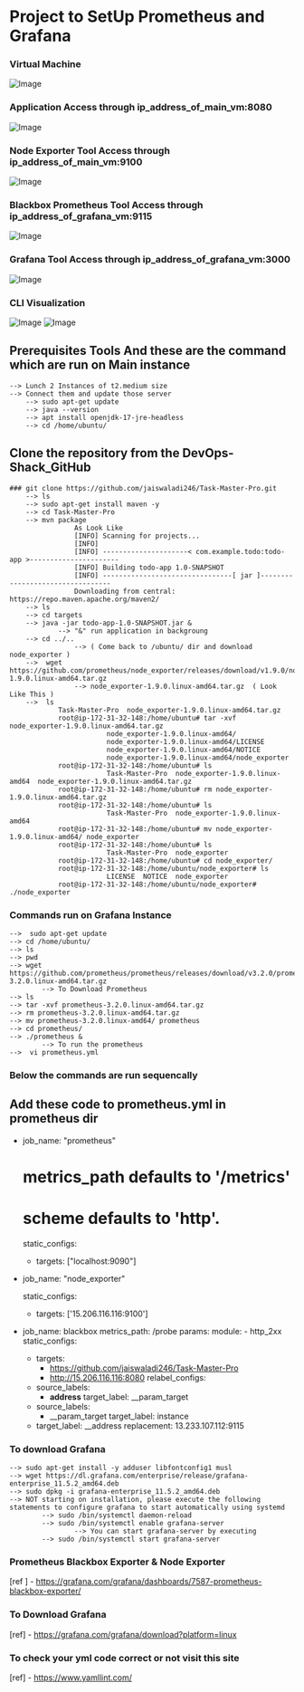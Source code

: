 # Project to SetUp Prometheus and Grafana

### Virtual Machine 
![Image](https://github.com/user-attachments/assets/f3d94379-a1ab-41b8-b191-3a789d6470db)
### Application Access through ip_address_of_main_vm:8080
![Image](https://github.com/user-attachments/assets/2ac3f12c-0b5c-44eb-bbe3-f406a45ebca9)
### Node Exporter Tool Access through ip_address_of_main_vm:9100
![Image](https://github.com/user-attachments/assets/bbb148b5-daf0-4d44-a238-fe8578565efa)
### Blackbox Prometheus Tool Access through ip_address_of_grafana_vm:9115	
![Image](https://github.com/user-attachments/assets/913dd381-f73b-46b4-a2cc-83d2c6ae697c)
### Grafana Tool Access through ip_address_of_grafana_vm:3000
![Image](https://github.com/user-attachments/assets/a2dfa0bc-631b-40c5-ae87-1f6fd33662f1)
### CLI Visualization
![Image](https://github.com/user-attachments/assets/fe9df5ae-1dbe-4425-b36f-b9834fb99789)
![Image](https://github.com/user-attachments/assets/ac083174-9753-426a-bceb-6633101626d1)

## Prerequisites Tools  And these are the command which are run on Main instance
	--> Lunch 2 Instances of t2.medium size
	--> Connect them and update those server 
		--> sudo apt-get update
		--> java --version
		--> apt install openjdk-17-jre-headless 
		--> cd /home/ubuntu/
## Clone the repository from the DevOps-Shack_GitHub
	### git clone https://github.com/jaiswaladi246/Task-Master-Pro.git
		--> ls
		--> sudo apt-get install maven -y
		--> cd Task-Master-Pro
		--> mvn package
					As Look Like
					[INFO] Scanning for projects...
					[INFO]
					[INFO] ---------------------< com.example.todo:todo-app >----------------------
					[INFO] Building todo-app 1.0-SNAPSHOT
					[INFO] --------------------------------[ jar ]---------------------------------
					Downloading from central: https://repo.maven.apache.org/maven2/
		--> ls
		--> cd targets
		--> java -jar todo-app-1.0-SNAPSHOT.jar & 
				--> "&" run application in backgroung
		--> cd ../..  
					--> ( Come back to /ubuntu/ dir and download  node_exporter )
		-->  wget https://github.com/prometheus/node_exporter/releases/download/v1.9.0/node_exporter-1.9.0.linux-amd64.tar.gz
					--> node_exporter-1.9.0.linux-amd64.tar.gz  ( Look Like This )
		-->  ls
				Task-Master-Pro  node_exporter-1.9.0.linux-amd64.tar.gz
				root@ip-172-31-32-148:/home/ubuntu# tar -xvf node_exporter-1.9.0.linux-amd64.tar.gz
							node_exporter-1.9.0.linux-amd64/
							node_exporter-1.9.0.linux-amd64/LICENSE
							node_exporter-1.9.0.linux-amd64/NOTICE
							node_exporter-1.9.0.linux-amd64/node_exporter
				root@ip-172-31-32-148:/home/ubuntu# ls
							Task-Master-Pro  node_exporter-1.9.0.linux-amd64  node_exporter-1.9.0.linux-amd64.tar.gz
				root@ip-172-31-32-148:/home/ubuntu# rm node_exporter-1.9.0.linux-amd64.tar.gz
				root@ip-172-31-32-148:/home/ubuntu# ls
							Task-Master-Pro  node_exporter-1.9.0.linux-amd64
				root@ip-172-31-32-148:/home/ubuntu# mv node_exporter-1.9.0.linux-amd64/ node_exporter
				root@ip-172-31-32-148:/home/ubuntu# ls
							Task-Master-Pro  node_exporter
				root@ip-172-31-32-148:/home/ubuntu# cd node_exporter/
				root@ip-172-31-32-148:/home/ubuntu/node_exporter# ls
							LICENSE  NOTICE  node_exporter
				root@ip-172-31-32-148:/home/ubuntu/node_exporter# ./node_exporter
				
### Commands run on Grafana Instance
	-->  sudo apt-get update
	--> cd /home/ubuntu/
	--> ls
	--> pwd
	--> wget https://github.com/prometheus/prometheus/releases/download/v3.2.0/prometheus-3.2.0.linux-amd64.tar.gz
			--> To Download Prometheus
	--> ls
	--> tar -xvf prometheus-3.2.0.linux-amd64.tar.gz
	--> rm prometheus-3.2.0.linux-amd64.tar.gz
	--> mv prometheus-3.2.0.linux-amd64/ prometheus
	--> cd prometheus/
	--> ./prometheus & 
			--> To run the prometheus
	-->  vi prometheus.yml

### Below the commands are run sequencally

## Add these code to prometheus.yml in prometheus dir
 - job_name: "prometheus"

    # metrics_path defaults to '/metrics'
    # scheme defaults to 'http'.

    static_configs:
      - targets: ["localhost:9090"]

  - job_name: "node_exporter"

    static_configs:
      - targets: ['15.206.116.116:9100']

  - job_name: blackbox
    metrics_path: /probe
    params:
      module:
        - http_2xx
    static_configs:
      - targets:
          - https://github.com/jaiswaladi246/Task-Master-Pro
          - http://15.206.116.116:8080
    relabel_configs:
      - source_labels:
          - __address__
        target_label: __param_target
      - source_labels:
          - __param_target
        target_label: instance
      - target_label: __address
        replacement: 13.233.107.112:9115
		
### To download Grafana
	--> sudo apt-get install -y adduser libfontconfig1 musl
	--> wget https://dl.grafana.com/enterprise/release/grafana-enterprise_11.5.2_amd64.deb
	--> sudo dpkg -i grafana-enterprise_11.5.2_amd64.deb
	--> NOT starting on installation, please execute the following statements to configure grafana to start automatically using systemd
			--> sudo /bin/systemctl daemon-reload
			--> sudo /bin/systemctl enable grafana-server
					--> You can start grafana-server by executing
			--> sudo /bin/systemctl start grafana-server
	
	
### Prometheus Blackbox Exporter  & Node Exporter
[ref ]  - https://grafana.com/grafana/dashboards/7587-prometheus-blackbox-exporter/
### To Download Grafana
[ref]   - https://grafana.com/grafana/download?platform=linux
### To check your yml code correct or not visit this site
[ref]  - https://www.yamllint.com/

 
	